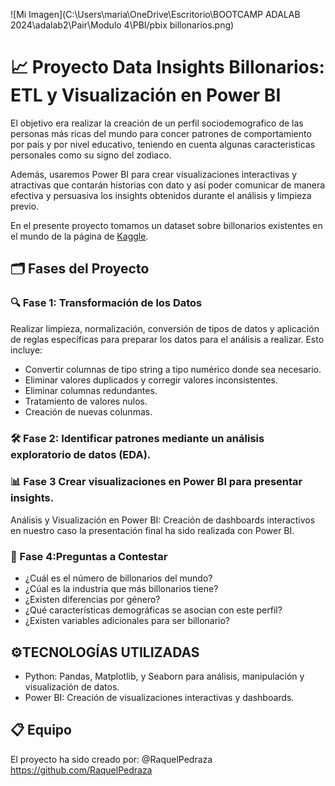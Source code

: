 ![Mi Imagen](C:\Users\maria\OneDrive\Escritorio\BOOTCAMP ADALAB 2024\adalab2\Pair\Modulo 4\PBI/pbix billonarios.png)
# 📈 Proyecto Data Insights Billonarios: ETL y Visualización en Power BI

El objetivo era realizar la creación de un perfil sociodemografico de las personas más ricas del mundo para concer patrones de comportamiento por país y por nivel educativo, teniendo en cuenta algunas caracteristicas personales como su signo del zodiaco.

Además, usaremos Power BI para  crear visualizaciones interactivas y atractivas que contarán historias con dato y así poder comunicar de manera efectiva y persuasiva los insights obtenidos durante el análisis y limpieza previo.

En el presente proyecto tomamos un dataset sobre billonarios existentes en el mundo  de la página de [Kaggle](https://www.kaggle.com/datasets/nelgiriyewithana/billionaires-statistics-dataset).

   
## 🗂️ Fases del Proyecto

### 🔍 Fase 1: Transformación de los Datos
Realizar limpieza, normalización, conversión de tipos de datos y aplicación de reglas específicas para preparar los datos para el análisis a realizar. Esto incluye:
- Convertir columnas de tipo string a tipo numérico donde sea necesario.
- Eliminar valores duplicados y corregir valores inconsistentes.
- Eliminar columnas redundantes.
- Tratamiento de valores nulos.
- Creación de nuevas colunmas.

### 🛠️ Fase 2: Identificar patrones  mediante un análisis exploratorio de datos (EDA).

### 📊 Fase 3 Crear visualizaciones en Power BI para presentar insights.

Análisis y Visualización en Power BI: Creación de dashboards interactivos en nuestro caso la presentación final ha sido realizada con Power BI.

### 🧪 Fase 4:Preguntas a Contestar

- ¿Cuál es el número de billonarios del mundo?
- ¿Cúal es la industria que más billonarios tiene?
- ¿Existen diferencias por género?
- ¿Qué características demográficas se asocian con este perfil?
- ¿Existen variables adicionales para ser billonario? 

## ⚙️TECNOLOGÍAS UTILIZADAS

- Python: Pandas, Matplotlib, y Seaborn para análisis, manipulación y visualización de datos.
- Power BI: Creación de visualizaciones interactivas y dashboards.

## 📋 Equipo

El proyecto ha sido creado por: @RaquelPedraza https://github.com/RaquelPedraza

